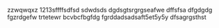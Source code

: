 zzwqwqxz
1213sffffsdfsd
sdwdsds
dgdsgtsrgrgseafwe
dffsfsa
dfgdgdg
fgzrdgefw
trtetewr
bcvbcfbgfdg
fgrddadsadsaft5et5y5y
dfsagrgsthst

